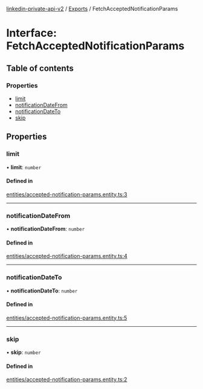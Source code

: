 [linkedin-private-api-v2](../README.md) / [Exports](../modules.md) / FetchAcceptedNotificationParams

# Interface: FetchAcceptedNotificationParams

## Table of contents

### Properties

- [limit](FetchAcceptedNotificationParams.md#limit)
- [notificationDateFrom](FetchAcceptedNotificationParams.md#notificationdatefrom)
- [notificationDateTo](FetchAcceptedNotificationParams.md#notificationdateto)
- [skip](FetchAcceptedNotificationParams.md#skip)

## Properties

### limit

• **limit**: `number`

#### Defined in

[entities/accepted-notification-params.entity.ts:3](https://github.com/akash-gupt/linkedin-private-api/blob/db337d2/src/entities/accepted-notification-params.entity.ts#L3)

___

### notificationDateFrom

• **notificationDateFrom**: `number`

#### Defined in

[entities/accepted-notification-params.entity.ts:4](https://github.com/akash-gupt/linkedin-private-api/blob/db337d2/src/entities/accepted-notification-params.entity.ts#L4)

___

### notificationDateTo

• **notificationDateTo**: `number`

#### Defined in

[entities/accepted-notification-params.entity.ts:5](https://github.com/akash-gupt/linkedin-private-api/blob/db337d2/src/entities/accepted-notification-params.entity.ts#L5)

___

### skip

• **skip**: `number`

#### Defined in

[entities/accepted-notification-params.entity.ts:2](https://github.com/akash-gupt/linkedin-private-api/blob/db337d2/src/entities/accepted-notification-params.entity.ts#L2)

